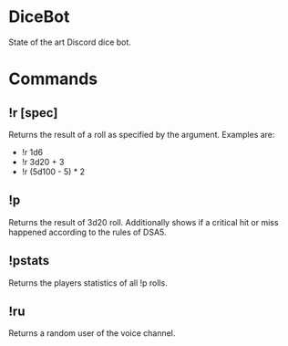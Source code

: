 # DiceBot
State of the art Discord dice bot. 

Commands
=

!r [spec]
-
Returns the result of a roll as specified by the argument. Examples are:
- !r 1d6
- !r 3d20 + 3
- !r (5d100 - 5) * 2

!p 
-
Returns the result of 3d20 roll. Additionally shows if a critical hit or miss happened according to the rules of DSA5. 

!pstats
-
Returns the players statistics of all !p rolls. 

!ru
-
Returns a random user of the voice channel.
